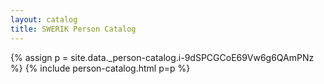 ```yaml
---
layout: catalog
title: SWERIK Person Catalog
---
```

{% assign p = site.data._person-catalog.i-9dSPCGCoE69Vw6g6QAmPNz %}
{% include person-catalog.html p=p %}


